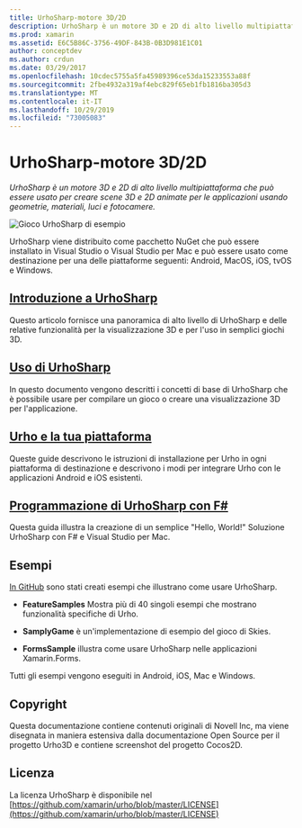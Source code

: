 ```yaml
---
title: UrhoSharp-motore 3D/2D
description: UrhoSharp è un motore 3D e 2D di alto livello multipiattaforma che può essere usato per creare scene 3D e 2D animate per le applicazioni usando geometrie, materiali, luci e fotocamere.
ms.prod: xamarin
ms.assetid: E6C5B86C-3756-49DF-843B-0B3D981E1C01
author: conceptdev
ms.author: crdun
ms.date: 03/29/2017
ms.openlocfilehash: 10cdec5755a5fa45989396ce53da15233553a88f
ms.sourcegitcommit: 2fbe4932a319af4ebc829f65eb1fb1816ba305d3
ms.translationtype: MT
ms.contentlocale: it-IT
ms.lasthandoff: 10/29/2019
ms.locfileid: "73005083"
---
```

# <a name="urhosharp---3d2d-engine"></a>UrhoSharp-motore 3D/2D

_UrhoSharp è un motore 3D e 2D di alto livello multipiattaforma che può essere usato per creare scene 3D e 2D animate per le applicazioni usando geometrie, materiali, luci e fotocamere._

![Gioco UrhoSharp di esempio](images/video.gif)

UrhoSharp viene distribuito come pacchetto NuGet che può essere installato in Visual Studio o Visual Studio per Mac e può essere usato come destinazione per una delle piattaforme seguenti: Android, MacOS, iOS, tvOS e Windows.

## <a name="introduction-to-urhosharpgraphics-gamesurhosharpintroductionmd"></a>[Introduzione a UrhoSharp](~/graphics-games/urhosharp/introduction.md)

Questo articolo fornisce una panoramica di alto livello di UrhoSharp e delle relative funzionalità per la visualizzazione 3D e per l'uso in semplici giochi 3D.

## <a name="using-urhosharpgraphics-gamesurhosharpusingmd"></a>[Uso di UrhoSharp](~/graphics-games/urhosharp/using.md)

In questo documento vengono descritti i concetti di base di UrhoSharp che è possibile usare per compilare un gioco o creare una visualizzazione 3D per l'applicazione.

## <a name="urho-and-your-platformgraphics-gamesurhosharpplatformindexmd"></a>[Urho e la tua piattaforma](~/graphics-games/urhosharp/platform/index.md)

Queste guide descrivono le istruzioni di installazione per Urho in ogni piattaforma di destinazione e descrivono i modi per integrare Urho con le applicazioni Android e iOS esistenti.

## <a name="programming-urhosharp-with-fgraphics-gamesurhosharpfsharpmd"></a>[Programmazione di UrhoSharp con F#](~/graphics-games/urhosharp/fsharp.md)

Questa guida illustra la creazione di un semplice "Hello, World!" Soluzione UrhoSharp con F# e Visual Studio per Mac.

## <a name="samples"></a>Esempi

[In GitHub](https://github.com/xamarin/urho-samples) sono stati creati esempi che illustrano come usare UrhoSharp.

- **FeatureSamples** Mostra più di 40 singoli esempi che mostrano funzionalità specifiche di Urho.

- **SamplyGame** è un'implementazione di esempio del gioco di Skies.

- **FormsSample** illustra come usare UrhoSharp nelle applicazioni Xamarin.Forms.

Tutti gli esempi vengono eseguiti in Android, iOS, Mac e Windows.

## <a name="copyright"></a>Copyright

Questa documentazione contiene contenuti originali di Novell Inc, ma viene disegnata in maniera estensiva dalla documentazione Open Source per il progetto Urho3D e contiene screenshot del progetto Cocos2D.

## <a name="license"></a>Licenza

La licenza UrhoSharp è disponibile nel [https://github.com/xamarin/urho/blob/master/LICENSE](https://github.com/xamarin/urho/blob/master/LICENSE)

